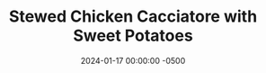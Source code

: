 ---
layout: post
title:  "Stewed Chicken Cacciatore with Sweet Potatoes"
date:   2024-01-17 00:00:00 -0500
categories:
- Recipes
- Chicken
permalink: /recipes/cacciatore
image: /assets/Food/Chicken/Cacciatore/cacciatore-cover.jpg
ing: cacciatore-ing
facts: cacciatore-facts
section1: Chicken
start2: Sweet potato, washed
section2: Vegetables
start3: 
section3: 
start4: 
section4: 
start5: 
section5: 
Prep: 30
Rest: 
Cook: 45
Source1: https://www.youtube.com/watch?v=ZcdThAkEEP8
Source2: 
whisk: https://s.samsungfood.com/qLzxK
tags: 
- stew
- potato
- tomato
- italian
- vegetable
- veggie
- hearty
- winter
- hunter
- bowl
Description: Chicken Cacciatore, or Hunter's Chicken, is an Italian Chicken dish that often served as a tomato stew with chicken and vegetables. It's one of my favorites, and I've decided to add sweet potatoes into it, as opposed to serving with pasta. This is a very hearty meal that's great for a winter dinner
Instructions: 
- Prepare your vegetables and potatoes (keep the skins on). Dice your onions, peppers, and mushrooms. Wash the sweet potatoes, and cut them into pieces, about the same size as the peppers. Don't peel the potatoes. Make sure not to cut the potatoes too large, or they'll take too long to cook. Here's the size to shoot for<br>
- <br><center><img src="/assets/Food/Chicken/Cacciatore/cacciatore-1.jpg" alt="" class="instruction-image"></center><br>

- Heat a large Dutch oven over medium high heat. Add in your mushrooms with a splash of water (no oil here). Cook for about 5 minutes, until the water in the pan is gone, and the mushrooms have shrunk and are starting to look cooked<br><br>

- Add in your peppers and onion with oil a small pinch of salt to help draw out the water. Cook until the peppers soften and the onions are going translucent, about 10 minutes<br><br>

- Meanwhile, cut your chicken into bite sized pieces. Add them to a large bowl, and mix with the oil and spices<br><br>

- Stir in the raw chicken, potatoes, tomatoes, chicken stock (or water + powder), and thyme<br>
- <br><center><img src="/assets/Food/Chicken/Cacciatore/cacciatore-5.jpg" alt="" class="instruction-image"></center>
---